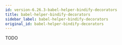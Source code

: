 ```yaml
---
id: version-6.26.3-babel-helper-bindify-decorators
title: babel-helper-bindify-decorators
sidebar_label: babel-helper-bindify-decorators
original_id: babel-helper-bindify-decorators
---
```


TODO

